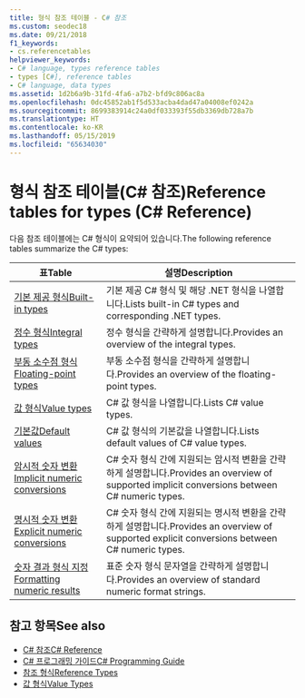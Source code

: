 ```yaml
---
title: 형식 참조 테이블 - C# 참조
ms.custom: seodec18
ms.date: 09/21/2018
f1_keywords:
- cs.referencetables
helpviewer_keywords:
- C# language, types reference tables
- types [C#], reference tables
- C# language, data types
ms.assetid: 1d2b6a9b-31fd-4fa6-a7b2-bfd9c806ac8a
ms.openlocfilehash: 0dc45852ab1f5d533acba4dad47a04008ef0242a
ms.sourcegitcommit: 8699383914c24a0df033393f55db3369db728a7b
ms.translationtype: HT
ms.contentlocale: ko-KR
ms.lasthandoff: 05/15/2019
ms.locfileid: "65634030"
---
```

# <a name="reference-tables-for-types-c-reference"></a><span data-ttu-id="6ccc7-102">형식 참조 테이블(C# 참조)</span><span class="sxs-lookup"><span data-stu-id="6ccc7-102">Reference tables for types (C# Reference)</span></span>

<span data-ttu-id="6ccc7-103">다음 참조 테이블에는 C# 형식이 요약되어 있습니다.</span><span class="sxs-lookup"><span data-stu-id="6ccc7-103">The following reference tables summarize the C# types:</span></span>

|<span data-ttu-id="6ccc7-104">표</span><span class="sxs-lookup"><span data-stu-id="6ccc7-104">Table</span></span>|<span data-ttu-id="6ccc7-105">설명</span><span class="sxs-lookup"><span data-stu-id="6ccc7-105">Description</span></span>|
|---------|---------|
|[<span data-ttu-id="6ccc7-106">기본 제공 형식</span><span class="sxs-lookup"><span data-stu-id="6ccc7-106">Built-in types</span></span>](built-in-types-table.md)|<span data-ttu-id="6ccc7-107">기본 제공 C# 형식 및 해당 .NET 형식을 나열합니다.</span><span class="sxs-lookup"><span data-stu-id="6ccc7-107">Lists built-in C# types and corresponding .NET types.</span></span>|
|[<span data-ttu-id="6ccc7-108">정수 형식</span><span class="sxs-lookup"><span data-stu-id="6ccc7-108">Integral types</span></span>](integral-types-table.md)|<span data-ttu-id="6ccc7-109">정수 형식을 간략하게 설명합니다.</span><span class="sxs-lookup"><span data-stu-id="6ccc7-109">Provides an overview of the integral types.</span></span>|
|[<span data-ttu-id="6ccc7-110">부동 소수점 형식</span><span class="sxs-lookup"><span data-stu-id="6ccc7-110">Floating-point types</span></span>](floating-point-types-table.md)|<span data-ttu-id="6ccc7-111">부동 소수점 형식을 간략하게 설명합니다.</span><span class="sxs-lookup"><span data-stu-id="6ccc7-111">Provides an overview of the floating-point types.</span></span>|
|[<span data-ttu-id="6ccc7-112">값 형식</span><span class="sxs-lookup"><span data-stu-id="6ccc7-112">Value types</span></span>](value-types-table.md)|<span data-ttu-id="6ccc7-113">C# 값 형식을 나열합니다.</span><span class="sxs-lookup"><span data-stu-id="6ccc7-113">Lists C# value types.</span></span>|
|[<span data-ttu-id="6ccc7-114">기본값</span><span class="sxs-lookup"><span data-stu-id="6ccc7-114">Default values</span></span>](default-values-table.md)|<span data-ttu-id="6ccc7-115">C# 값 형식의 기본값을 나열합니다.</span><span class="sxs-lookup"><span data-stu-id="6ccc7-115">Lists default values of C# value types.</span></span>|
|[<span data-ttu-id="6ccc7-116">암시적 숫자 변환</span><span class="sxs-lookup"><span data-stu-id="6ccc7-116">Implicit numeric conversions</span></span>](implicit-numeric-conversions-table.md)|<span data-ttu-id="6ccc7-117">C# 숫자 형식 간에 지원되는 암시적 변환을 간략하게 설명합니다.</span><span class="sxs-lookup"><span data-stu-id="6ccc7-117">Provides an overview of supported implicit conversions between C# numeric types.</span></span>|
|[<span data-ttu-id="6ccc7-118">명시적 숫자 변환</span><span class="sxs-lookup"><span data-stu-id="6ccc7-118">Explicit numeric conversions</span></span>](explicit-numeric-conversions-table.md)|<span data-ttu-id="6ccc7-119">C# 숫자 형식 간에 지원되는 명시적 변환을 간략하게 설명합니다.</span><span class="sxs-lookup"><span data-stu-id="6ccc7-119">Provides an overview of supported explicit conversions between C# numeric types.</span></span>|
|[<span data-ttu-id="6ccc7-120">숫자 결과 형식 지정</span><span class="sxs-lookup"><span data-stu-id="6ccc7-120">Formatting numeric results</span></span>](formatting-numeric-results-table.md)|<span data-ttu-id="6ccc7-121">표준 숫자 형식 문자열을 간략하게 설명합니다.</span><span class="sxs-lookup"><span data-stu-id="6ccc7-121">Provides an overview of standard numeric format strings.</span></span>|

## <a name="see-also"></a><span data-ttu-id="6ccc7-122">참고 항목</span><span class="sxs-lookup"><span data-stu-id="6ccc7-122">See also</span></span>

- [<span data-ttu-id="6ccc7-123">C# 참조</span><span class="sxs-lookup"><span data-stu-id="6ccc7-123">C# Reference</span></span>](../index.md)
- [<span data-ttu-id="6ccc7-124">C# 프로그래밍 가이드</span><span class="sxs-lookup"><span data-stu-id="6ccc7-124">C# Programming Guide</span></span>](../../programming-guide/index.md)
- [<span data-ttu-id="6ccc7-125">참조 형식</span><span class="sxs-lookup"><span data-stu-id="6ccc7-125">Reference Types</span></span>](reference-types.md)
- [<span data-ttu-id="6ccc7-126">값 형식</span><span class="sxs-lookup"><span data-stu-id="6ccc7-126">Value Types</span></span>](value-types.md)
